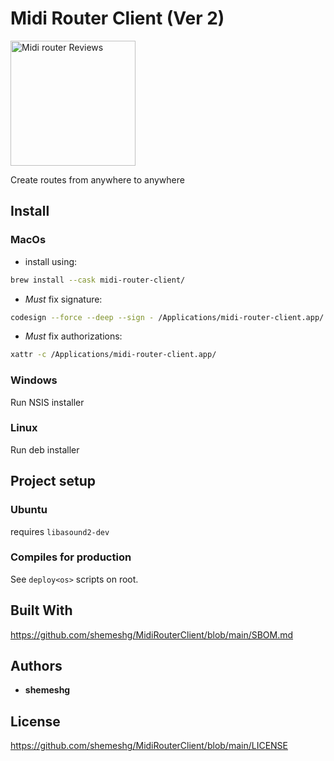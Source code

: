 # Midi Router Client (Ver 2)

<a href="https://sourceforge.net/projects/midi-router-client"><img alt="Midi router Reviews" src="https://sourceforge.net/cdn/syndication/badge_img/3211406/oss-rising-star-white?achievement=oss-rising-star&amp;r=https://sourceforge.net/p/midi-router-client/admin/files/badges"  style="width: 200px;"></a>

Create routes from anywhere to anywhere

## Install

### MacOs

* install using:
  
```bash
brew install --cask midi-router-client/
```

* *Must* fix signature:
  
```bash
codesign --force --deep --sign - /Applications/midi-router-client.app/
```

* *Must* fix authorizations:

```bash  
xattr -c /Applications/midi-router-client.app/
```

### Windows

Run NSIS installer

### Linux

Run deb installer

## Project setup

### Ubuntu

requires `libasound2-dev`


### Compiles for production

See `deploy<os>` scripts on root.

## Built With

<https://github.com/shemeshg/MidiRouterClient/blob/main/SBOM.md>

## Authors

* **shemeshg**

## License

<https://github.com/shemeshg/MidiRouterClient/blob/main/LICENSE>
